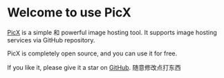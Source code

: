 
# Welcome to use PicX

[PicX](https://github.com/XPoet/picx) is a simple 和 powerful image hosting tool. It supports image hosting services via GitHub repository.

PicX is completely open source, and you can use it for free.

If you like it, please give it a star on [GitHub](https://github.com/XPoet/picx).
        随意修改点打东西
